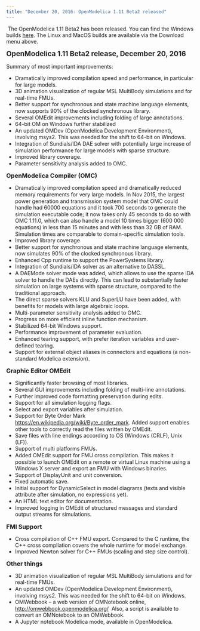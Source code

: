 ```yaml
---
title: "December 20, 2016: OpenModelica 1.11 Beta2 released"
---
```

<p>&nbsp;The OpenModelica 1.11 Beta2 has been released. You can find the Windows builds&nbsp;<a href="/download/download-windows" target="_blank">here</a>. The Linux and MacOS builds are available via the Download menu above.</p>
<p><strong style="color: #222222; line-height: 1.2;"><span style="font-size: 14pt;">OpenModelica 1.11 Beta2 release, December 20, 2016</span></strong></p>
<p>Summary of most important improvements:</p>
<ul>
<li style="line-height: 17.6px;">Dramatically improved compilation speed and performance, in particular for large models.</li>
<li style="line-height: 17.6px;">3D animation visualization of regular MSL MultiBody simulations and for real-time FMUs.</li>
<li style="line-height: 17.6px;">Better support for synchronous and state machine language elements, now supports 90% of the clocked synchronous library.</li>
<li style="line-height: 17.6px;">Several OMEdit improvements including folding of large annotations.</li>
<li style="line-height: 17.6px;">64-bit OM on Windows further stabilized</li>
<li style="line-height: 17.6px;">An updated OMDev (OpenModelica Development Environment), involving msys2. This was needed for the shift to 64-bit on Windows.</li>
<li style="line-height: 17.6px;">Integration of Sundials/IDA DAE solver with potentially large increase of simulation performance for large models with sparse structure.</li>
<li style="line-height: 17.6px;">Improved library coverage.</li>
<li style="line-height: 17.6px;">Parameter sensitivity analysis added to OMC.</li>
</ul>
<p class="Appendix3"><span style="font-size: 12pt;"><strong>OpenModelica Compiler (OMC)</strong></span></p>
<ul>
<li style="line-height: 17.6px;">Dramatically improved compilation speed and dramatically reduced memory requirements for very large models. In Nov 2015, the largest power generation and transmission system model that OMC could handle had 60000 equations and it took 700 seconds to generate the simulation executable code; it now takes only 45 seconds to do so with OMC 1.11.0, which can also handle a model 10 times bigger (600 000 equations) in less than 15 minutes and with less than 32 GB of RAM. Simulation times are comparable to domain-specific simulation tools.</li>
<li style="line-height: 17.6px;">Improved library coverage</li>
<li style="line-height: 17.6px;">Better support for synchronous and state machine language elements, now simulates 90% of the clocked synchronous library.</li>
<li style="line-height: 17.6px;">Enhanced Cpp runtime to support the PowerSystems library.</li>
<li style="line-height: 17.6px;">Integration of Sundials/IDA solver as an alternative to DASSL.</li>
<li style="line-height: 17.6px;">A DAEMode solver mode was added, which allows to use the sparse IDA solver to handle the DAEs directly. This can lead to substantially faster simulation on large systems with sparse structure, compared to the traditional approach.</li>
<li style="line-height: 17.6px;">The direct sparse solvers KLU and SuperLU have been added, with benefits for models with large algebraic loops.</li>
<li style="line-height: 17.6px;">Multi-parameter sensitivity analysis added to OMC.</li>
<li style="line-height: 17.6px;">Progress on more efficient inline function mechanism.</li>
<li style="line-height: 17.6px;">Stabilized 64-bit Windows support.</li>
<li style="line-height: 17.6px;">Performance improvement of parameter evaluation.</li>
<li style="line-height: 17.6px;">Enhanced tearing support, with prefer iteration variables and user-defined tearing.</li>
<li style="line-height: 17.6px;">Support for external object aliases in connectors and equations (a non-standard Modelica extension).</li>
</ul>
<p class="Appendix3"><strong style="font-size: 12pt;">Graphic Editor OMEdit</strong></p>
<ul>
<li style="line-height: 17.6px;">Significantly faster browsing of most libraries.</li>
<li style="line-height: 17.6px;">Several GUI improvements including folding of multi-line annotations.</li>
<li style="line-height: 17.6px;">Further improved code formatting preservation during edits.</li>
<li style="line-height: 17.6px;">Support for all simulation logging flags.</li>
<li style="line-height: 17.6px;">Select and export variables after simulation.</li>
<li style="line-height: 17.6px;">Support for Byte Order Mark <a href="https://en.wikipedia.org/wiki/Byte_order_mark">https://en.wikipedia.org/wiki/Byte_order_mark</a>.&nbsp;Added support enables other tools to correctly read the files written by OMEdit.</li>
<li style="line-height: 17.6px;">Save files with line endings according to OS (Windows (CRLF), Unix (LF)).</li>
<li style="line-height: 17.6px;">Support of multi platforms FMUs.</li>
<li style="line-height: 17.6px;">Added OMEdit support for FMU cross compilation. This makes it possible to launch OMEdit on a remote or virtual Linux machine using a Windows X server and export an FMU with Windows binaries.</li>
<li style="line-height: 17.6px;">Support of DisplayUnit and unit conversion.</li>
<li style="line-height: 17.6px;">Fixed automatic save.</li>
<li style="line-height: 17.6px;">Initial support for DynamicSelect in model diagrams (texts and visible attribute after simulation, no expressions yet).</li>
<li style="line-height: 17.6px;">An HTML text editor for documentation.</li>
<li style="line-height: 17.6px;">Improved logging in OMEdit of structured messages and standard output streams for simulations.</li>
</ul>
<p><strong style="font-size: 12pt;">FMI Support</strong></p>
<ul>
<li>Cross compilation of C++ FMU export. Compared to the C runtime, the C++ cross compilation covers the whole runtime for model exchange.</li>
<li>Improved Newton solver for C++ FMUs (scaling and step size control).</li>
</ul>
<p><strong style="font-size: 12pt;">Other things</strong></p>
<ul>
<li style="line-height: 17.6px;">3D animation visualization of regular MSL MultiBody simulations and for real-time FMUs.</li>
<li style="line-height: 17.6px;">An updated OMDev (OpenModelica Development Environment), involving msys2. This was needed for the shift to 64-bit on Windows.</li>
<li style="line-height: 17.6px;">OMWebbook – a web version of OMNotebook online, <a href="http://omwebbook.openmodelica.org/">http://omwebbook.openmodelica.org/</a> &nbsp;Also, a script is available to convert an OMNotebook to an OMWebbook.</li>
<li style="line-height: 17.6px;">A Jupyter notebook Modelica mode, available in OpenModelica.</li>
</ul>
